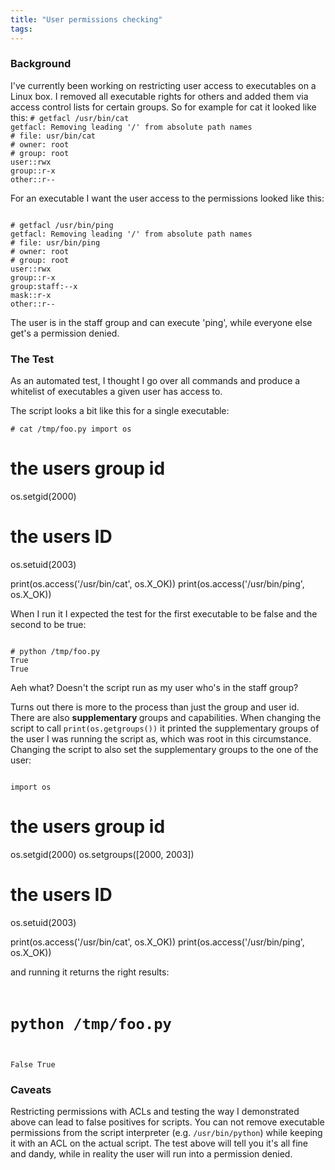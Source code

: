 ```yaml
---
title: "User permissions checking"
tags: 
---
```


<h3>Background</h3>
I've currently been working on restricting user access to executables on a Linux box. I removed all executable rights for others and added them via access control lists for certain groups. So for example for cat it looked like this:
<code># getfacl /usr/bin/cat
getfacl: Removing leading '/' from absolute path names
# file: usr/bin/cat
# owner: root
# group: root
user::rwx
group::r-x
other::r--</code>

For an executable I want the user access to the permissions looked like this:

<code>
# getfacl /usr/bin/ping
getfacl: Removing leading '/' from absolute path names
# file: usr/bin/ping
# owner: root
# group: root
user::rwx
group::r-x
group:staff:--x
mask::r-x
other::r--
</code>

The user is in the staff group and can execute 'ping', while everyone else get's a permission denied.
<h3>The Test</h3>
As an automated test, I thought I go over all commands and produce a whitelist of executables a given user has access to.

The script looks a bit like this for a single executable:

<code># cat /tmp/foo.py
import os</code>

# the users group id
os.setgid(2000)
# the users ID
os.setuid(2003)

print(os.access('/usr/bin/cat', os.X_OK))
print(os.access('/usr/bin/ping', os.X_OK))

When I run it I expected the test for the first executable to be false and the second to be true:

<code>
# python /tmp/foo.py
True
True
</code>

Aeh what? Doesn't the script run as my user who's in the staff group?

Turns out there is more to the process than just the group and user id. There are also <strong>supplementary </strong>groups and capabilities. When changing the script to call <code>print(os.getgroups())</code> it printed the supplementary groups of the user I was running the script as, which was root in this circumstance. Changing the script to also set the supplementary groups to the one of the user:

<code>
import os</code>

# the users group id
os.setgid(2000)
os.setgroups([2000, 2003])
# the users ID
os.setuid(2003)

print(os.access('/usr/bin/cat', os.X_OK))
print(os.access('/usr/bin/ping', os.X_OK))

and running it returns the right results:
<code>
# python /tmp/foo.py
False
True
</code>
<h3>Caveats</h3>
Restricting permissions with ACLs and testing the way I demonstrated above can lead to false positives for scripts. You can not remove executable permissions from the script interpreter (e.g. <code>/usr/bin/python</code>) while keeping it with an ACL on the actual script. The test above will tell you it's all fine and dandy, while in reality the user will run into a permission denied.